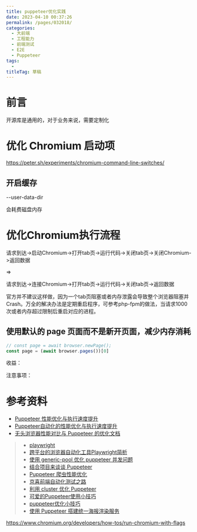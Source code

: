```yaml
---
title: puppeteer优化实践
date: 2023-04-10 00:37:26
permalink: /pages/032018/
categories: 
  - 大前端
  - 工程能力
  - 前端测试
  - E2E
  - Puppeteer
tags: 
  - 
titleTag: 草稿
---
```


# 前言




开源库是通用的，对于业务来说，需要定制化

# 优化 Chromium 启动项

https://peter.sh/experiments/chromium-command-line-switches/

## 开启缓存

--user-data-dir

会耗费磁盘内存

# 优化Chromium执行流程

请求到达->启动Chromium->打开tab页->运行代码->关闭tab页->关闭Chromium->返回数据

=>

请求到达->连接Chromium->打开tab页->运行代码->关闭tab页->返回数据

官方并不建议这样做，因为一个tab页阻塞或者内存泄露会导致整个浏览器阻塞并Crash。万全的解决办法是定期重启程序，可参考php-fpm的做法，当请求1000次或者内存超过限制后重启对应的进程。


## 使用默认的 page 页面而不是新开页面，减少内存消耗


```js
// const page = await browser.newPage();
const page = (await browser.pages())[0]
```

收益：

注意事项：

# 参考资料

- [Puppeteer 性能优化与执行速度提升](https://blog.it2048.cn/article-puppeteer-speed-up/)
- [Puppeteer自动化的性能优化与执行速度提升](https://github.com/biaochenxuying/blog/issues/69)
- [无头浏览器性能对比与 Puppeteer 的优化文档](https://blog.it2048.cn/article-headless-puppeteer/)

> * [playwright](https://github.com/microsoft/playwright)
> * [跨平台的浏览器自动化工具Playwright简析](https://yrq110.me/post/front-end/dive-into-playwright/)
> * [使用 generic-pool 优化 puppeteer 并发问题](https://blog.guowenfh.com/2019/06/16/2019/puppeteer-pool/)
> * [结合项目来谈谈 Puppeteer](https://juejin.im/post/5d4059305188255d38489a8c)
> * [Puppeteer 爬虫性能优化](https://github.com/nfwyst/Blog/issues/14)
> * [京喜前端自动化测试之路](https://aotu.io/notes/2020/05/06/jingxi-automated-testing/index.html)
> * [利用 cluster 优化 Puppeteer](https://www.yuque.com/luqixiuzichiji/nodejs/ces)
> * [可爱的Puppeteer使用小技巧](https://yrq110.me/post/front-end/some-tips-of-using-puppetter/)
> * [puppeteer优化小技巧](https://juejin.im/post/5db97541e51d4529de39f72d)
> * [使用 Puppeteer 搭建统一海报渲染服务](https://www.infoq.cn/article/dcSBL_9AzCwVPsaQ70dh)

https://www.chromium.org/developers/how-tos/run-chromium-with-flags

